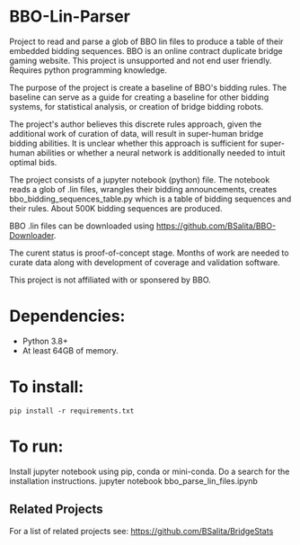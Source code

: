 # BBO-Lin-Parser
Project to read and parse a glob of BBO lin files to produce a table of their embedded bidding sequences. BBO is an online contract duplicate bridge gaming website. This project is unsupported and not end user friendly. Requires python programming knowledge.

The purpose of the project is create a baseline of BBO's bidding rules. The baseline can serve as a guide for creating a baseline for other bidding systems, for statistical analysis, or creation of bridge bidding robots.

The project's author believes this discrete rules approach, given the additional work of curation of data, will result in super-human bridge bidding abilities. It is unclear whether this approach is sufficient for super-human abilities or whether a neural network is additionally needed to intuit optimal bids.

The project consists of a jupyter notebook (python) file. The notebook reads a glob of .lin files, wrangles their bidding announcements, creates bbo_bidding_sequences_table.py which is a table of bidding sequences and their rules. About 500K bidding sequences are produced.

BBO .lin files can be downloaded using https://github.com/BSalita/BBO-Downloader.

The curent status is proof-of-concept stage.  Months of work are needed to curate data along with development of coverage and validation software.

This project is not affiliated with or sponsered by BBO.

# Dependencies:
- Python 3.8+
- At least 64GB of memory.

# To install:
    pip install -r requirements.txt

# To run:
Install jupyter notebook using pip, conda or mini-conda. Do a search for the installation instructions.
    jupyter notebook bbo_parse_lin_files.ipynb

## Related Projects
For a list of related projects see: https://github.com/BSalita/BridgeStats
